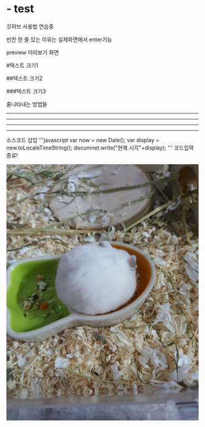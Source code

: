 # - test
깃허브 사용법 연습중

빈칸 한 줄 있는 이유는 실제화면에서 enter기능

preview 미리보기 화면

#텍스트 크기1

##텍스트 크기2

###텍스트 크기3

줄나타내는 방법들

----

- - -

***

* * *

소스코드 삽입
'''javascript
<scirpt>
  var now = new Date();
  var display = new.toLocaleTimeString();
  documnet.write("현재 시각"+display);
</scirpt>
'''
코드입력종료!

![아기비단털쥐](./image/KakaoTalk_20200401_145427582.jpg)
